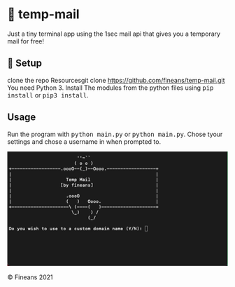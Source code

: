 # 📧 temp-mail

Just a tiny terminal app using the 1sec mail api that gives you a temporary mail for free!

## 🔨 Setup

clone the repo Resourcesgit clone https://github.com/fineans/temp-mail.git</kbd>
You need Python 3. Install The modules from the python files using <kbd>pip install</kbd> or <kbd>pip3 install</kbd>.

## Usage

Run the program with <kbd>python main.py</kbd> or <kbd>python main.py</kbd>. Chose tyour settings and chose a username in when prompted to.

![Alt Text](https://github.com/fineans/temp-mail/blob/main/tempmail.gif)



© Fineans 2021

